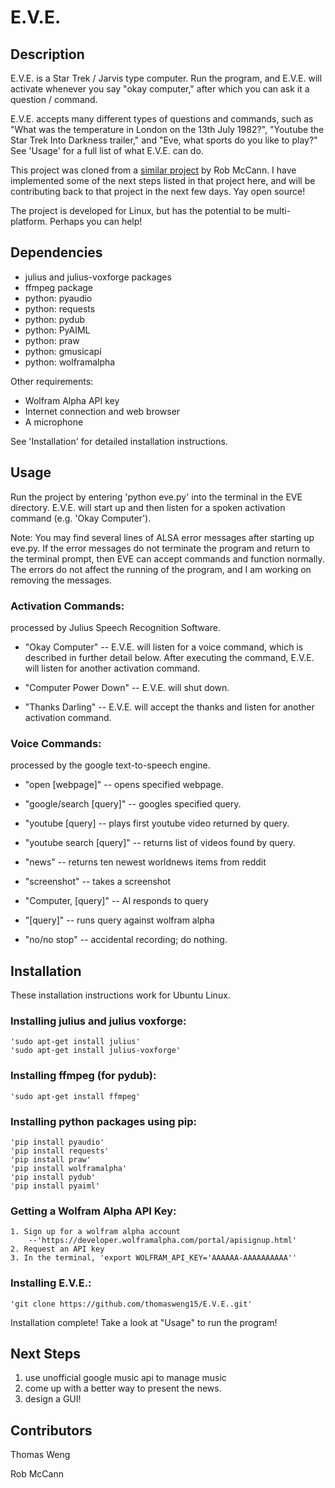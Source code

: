 E.V.E.
======

Description
-----------
E.V.E. is a Star Trek / Jarvis type computer. Run the program, and E.V.E. will activate whenever you say "okay computer," after which you can ask it a question / command. 

E.V.E. accepts many different types of questions and commands, such as "What was the temperature in London on the 13th July 1982?", "Youtube the Star Trek Into Darkness trailer," and "Eve, what sports do you like to play?" See 'Usage' for a full list of what E.V.E. can do.

This project was cloned from a [similar project](https://github.com/rob-mccann/Pi-Voice) by Rob McCann. I have implemented some of the next steps listed in that project here, and will be contributing back to that project in the next few days. Yay open source!

The project is developed for Linux, but has the potential to be multi-platform. Perhaps you can help!


Dependencies
------------
*	julius and julius-voxforge packages
*	ffmpeg package
*	python: pyaudio
*	python: requests
*	python: pydub
*	python: PyAIML
* 	python: praw
* 	python: gmusicapi
* 	python: wolframalpha

Other requirements:
*	Wolfram Alpha API key
*	Internet connection and web browser
*	A microphone

See 'Installation' for detailed installation instructions.


Usage
-----
Run the project by entering 'python eve.py' into the terminal in the EVE directory.
E.V.E. will start up and then listen for a spoken activation command (e.g. 'Okay Computer'). 

Note: You may find several lines of ALSA error messages after starting up eve.py. If the error messages do not terminate the program and return to the terminal prompt, then EVE can accept commands and function normally. The errors do not affect the running of the program, and I am working on removing the messages. 

### Activation Commands:
processed by Julius Speech Recognition Software.

*	"Okay Computer" 			-- E.V.E. will listen for a voice command, 
								which is described in further detail below. 
								After executing the command, E.V.E. will 
								listen for another activation command. 

*	"Computer Power Down" 		-- E.V.E. will shut down.

*	"Thanks Darling" 			-- E.V.E. will accept the thanks and listen for another 
								activation command.

### Voice Commands:
processed by the google text-to-speech engine.

*	"open [webpage]" 			-- opens specified webpage.

*	"google/search [query]"		-- googles specified query.

*	"youtube [query]			-- plays first youtube video returned by query.

*	"youtube search [query]"	-- returns list of videos found by query.

*	"news"						-- returns ten newest worldnews items from reddit

*	"screenshot"				-- takes a screenshot

*	"Computer, [query]"			-- AI responds to query

*	"[query]"					-- runs query against wolfram alpha

*	"no/no stop"				-- accidental recording; do nothing.


Installation 
------------
These installation instructions work for Ubuntu Linux.

### Installing julius and julius voxforge:
	'sudo apt-get install julius'
	'sudo apt-get install julius-voxforge'

### Installing ffmpeg (for pydub):
	'sudo apt-get install ffmpeg'

### Installing python packages using pip:
	'pip install pyaudio'
	'pip install requests'
	'pip install praw'
	'pip install wolframalpha'
	'pip install pydub'
	'pip install pyaiml'

### Getting a Wolfram Alpha API Key:
	1. Sign up for a wolfram alpha account 
		--'https://developer.wolframalpha.com/portal/apisignup.html'
	2. Request an API key
	3. In the terminal, 'export WOLFRAM_API_KEY='AAAAAA-AAAAAAAAAA''

### Installing E.V.E.:
	'git clone https://github.com/thomasweng15/E.V.E..git'

Installation complete! Take a look at "Usage" to run the program!


Next Steps
----------
1. 	use unofficial google music api to manage music
2. 	come up with a better way to present the news.
3. 	design a GUI! 


Contributors
------------
Thomas Weng

Rob McCann